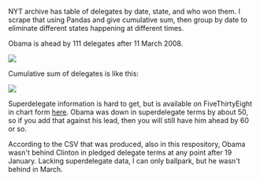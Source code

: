 NYT archive has table of delegates by date, state, and who won them. I scrape that using Pandas and give cumulative sum, then group by date to eliminate different states happening at different times.

Obama is ahead by 111 delegates after 11 March 2008.

![](https://i.redd.it/0mj67cpimhm41.png)

Cumulative sum of delegates is like this:

![](https://i.redd.it/zys1g32lmhm41.png)

Superdelegate information is hard to get, but is available on FiveThirtyEight in chart form [here](https://fivethirtyeight.com/features/superdelegates-might-not-save-hillary-clinton/). Obama was down in superdelegate terms by about 50, so if you add that against his lead, then you will still have him ahead by 60 or so.

According to the CSV that was produced, also in this respository, Obama wasn't behind Clinton in pledged delegate terms at any point after 19 January. Lacking superdelegate data, I can only ballpark, but he wasn't behind in March.
